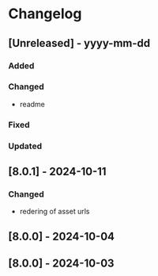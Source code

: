 # Changelog
## [Unreleased] - yyyy-mm-dd

### Added

### Changed
- readme

### Fixed

### Updated

## [8.0.1] - 2024-10-11


### Changed
- redering of asset urls

## [8.0.0] - 2024-10-04


## [8.0.0] - 2024-10-03
